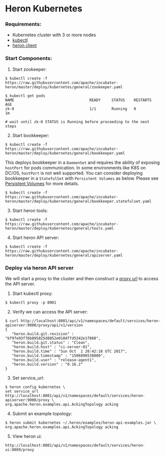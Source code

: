 <!--
    Licensed to the Apache Software Foundation (ASF) under one
    or more contributor license agreements.  See the NOTICE file
    distributed with this work for additional information
    regarding copyright ownership.  The ASF licenses this file
    to you under the Apache License, Version 2.0 (the
    "License"); you may not use this file except in compliance
    with the License.  You may obtain a copy of the License at

      http://www.apache.org/licenses/LICENSE-2.0

    Unless required by applicable law or agreed to in writing,
    software distributed under the License is distributed on an
    "AS IS" BASIS, WITHOUT WARRANTIES OR CONDITIONS OF ANY
    KIND, either express or implied.  See the License for the
    specific language governing permissions and limitations
    under the License.
-->
# Heron Kubernetes

### Requirements:
* Kubernetes cluster with 3 or more nodes
* [kubectl](https://kubernetes.io/docs/tasks/kubectl/install/)
* [heron client](https://apache.github.io/incubator-heron/docs/getting-started/)



### Start Components:

1. Start zookeeper:

```shell
$ kubectl create -f https://raw.githubusercontent.com/apache/incubator-heron/master/deploy/kubernetes/general/zookeeper.yaml

$ kubectl get pods
NAME                                  READY     STATUS    RESTARTS   AGE
zk-0                                  1/1       Running   0          1m

# wait until zk-0 STATUS is Running before proceeding to the next steps

```

2. Start bookkeeper:
```shell
$ kubectl create -f https://raw.githubusercontent.com/apache/incubator-heron/master/deploy/kubernetes/general/bookkeeper.yaml
```

This deploys bookkeeper in a `DaemonSet` and requires the ability of exposing `hostPort` for pods communication.
In some environments like K8S on DC/OS, `hostPort` is not well supported. You can consider deploying bookkeeper in
a `StatefulSet` with `Persistent Volumes` as below. Please see [Persistent Volumes](https://kubernetes.io/docs/concepts/storage/persistent-volumes/) for more details.

```shell
$ kubectl create -f https://raw.githubusercontent.com/apache/incubator-heron/master/deploy/kubernetes/general/bookkeeper.statefulset.yaml
```

3. Start heron tools:
```shell
$ kubectl create -f https://raw.githubusercontent.com/apache/incubator-heron/master/deploy/kubernetes/general/tools.yaml
```

4. Start heron API server:
```shell
$ kubectl create -f https://raw.githubusercontent.com/apache/incubator-heron/master/deploy/kubernetes/general/apiserver.yaml
```

### Deploy via heron API server
We will start a proxy to the cluster and then construct a [proxy url](https://kubernetes.io/docs/tasks/administer-cluster/access-cluster-services/#manually-constructing-apiserver-proxy-urls) to access the API server.


1. Start kubectl proxy:
```shell
$ kubectl proxy -p 8001
```

2. Verify we can access the API server:

```shell
$ curl http://localhost:8001/api/v1/namespaces/default/services/heron-apiserver:9000/proxy/api/v1/version
{
   "heron.build.git.revision" : "bf9fe93f76b895825d8852e010dffd5342e1f860",
   "heron.build.git.status" : "Clean",
   "heron.build.host" : "ci-server-01",
   "heron.build.time" : "Sun Oct  1 20:42:18 UTC 2017",
   "heron.build.timestamp" : "1506890538000",
   "heron.build.user" : "release-agent1",
   "heron.build.version" : "0.16.2"
}
```

3. Set service_url:
```shell
$ heron config kubernetes \
set service_url http://localhost:8001/api/v1/namespaces/default/services/heron-apiserver:9000/proxy \
org.apache.heron.examples.api.AckingTopology acking
```

4. Submit an example topology:
```shell
$ heron submit kubernetes ~/.heron/examples/heron-api-examples.jar \
org.apache.heron.examples.api.AckingTopology acking
```

5. View heron ui:
```
http://localhost:8001/api/v1/namespaces/default/services/heron-ui:8889/proxy
```
